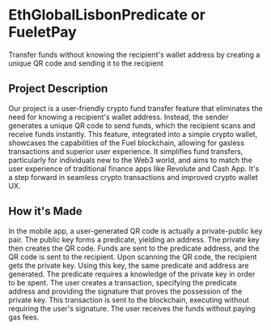 # EthGlobalLisbonPredicate or FueletPay

Transfer funds without knowing the recipient's wallet address by creating a unique QR code and sending it to the recipient

## Project Description

Our project is a user-friendly crypto fund transfer feature that eliminates the need for knowing a recipient's wallet address. Instead, the sender generates a unique QR code to send funds, which the recipient scans and receive funds instantly. This feature, integrated into a simple crypto wallet, showcases the capabilities of the Fuel blockchain, allowing for gasless transactions and superior user experience. It simplifies fund transfers, particularly for individuals new to the Web3 world, and aims to match the user experience of traditional finance apps like Revolute and Cash App. It's a step forward in seamless crypto transactions and improved crypto wallet UX.

## How it's Made

In the mobile app, a user-generated QR code is actually a private-public key pair. The public key forms a predicate, yielding an address. The private key then creates the QR code. Funds are sent to the predicate address, and the QR code is sent to the recipient. Upon scanning the QR code, the recipient gets the private key. Using this key, the same predicate and address are generated. The predicate requires a knowledge of the private key in order to be spent. The user creates a transaction, specifying the predicate address and providing the signature that proves the possession of the private key. This transaction is sent to the blockchain, executing without requiring the user's signature. The user receives the funds without paying gas fees.
